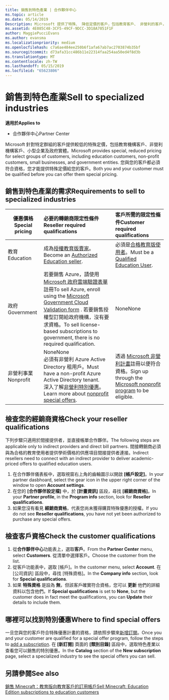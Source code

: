 ```yaml
---
title: 銷售到特色產業 | 合作夥伴中心
ms.topic: article
ms.date: 05/14/2019
Description: Microsoft 提供了特殊、 降低定價的客戶，包括教育客戶、 非營利的客戶，以及政府使用者選取的群組。
ms.assetid: 4E085C48-3CF5-49CF-9DCC-3D18A7051F1F
author: MaggiePucciEvans
ms.author: evansma
ms.localizationpriority: medium
ms.openlocfilehash: c7a6ae484ee250b6f1afa67ab7ac2703874b35bf
ms.sourcegitcommit: d73afa31cc486b11e22314faa254aa50ed4f8d3b
ms.translationtype: MT
ms.contentlocale: zh-TW
ms.lasthandoff: 05/15/2019
ms.locfileid: "65623806"
---
```

# <a name="sell-to-specialized-industries"></a><span data-ttu-id="71ed3-103">銷售到特色產業</span><span class="sxs-lookup"><span data-stu-id="71ed3-103">Sell to specialized industries</span></span>

<span data-ttu-id="71ed3-104">**適用於**</span><span class="sxs-lookup"><span data-stu-id="71ed3-104">**Applies to**</span></span>

-  <span data-ttu-id="71ed3-105">合作夥伴中心</span><span class="sxs-lookup"><span data-stu-id="71ed3-105">Partner Center</span></span>

<span data-ttu-id="71ed3-106">Microsoft 針對特定群組的客戶提供較低的特殊定價，包括教育機構客戶、非營利機構客戶、小型企業及政府實體。</span><span class="sxs-lookup"><span data-stu-id="71ed3-106">Microsoft provides special, reduced pricing for select groups of customers, including education customers, non-profit customers, small businesses, and government entities.</span></span> <span data-ttu-id="71ed3-107">您與您的客戶都必須符合資格，您才能提供特殊定價給您的客戶。</span><span class="sxs-lookup"><span data-stu-id="71ed3-107">Both you and your customer must be qualified before you can offer them special pricing.</span></span> 

## <a name="requirements-to-sell-to-specialized-industries"></a><span data-ttu-id="71ed3-108">銷售到特色產業的需求</span><span class="sxs-lookup"><span data-stu-id="71ed3-108">Requirements to sell to specialized industries</span></span>

|<span data-ttu-id="71ed3-109">**優惠價格**</span><span class="sxs-lookup"><span data-stu-id="71ed3-109">**Special pricing**</span></span>   |<span data-ttu-id="71ed3-110">**必要的轉銷商限定性條件**</span><span class="sxs-lookup"><span data-stu-id="71ed3-110">**Reseller required qualifications**</span></span>   |<span data-ttu-id="71ed3-111">**客戶所需的限定性條件**</span><span class="sxs-lookup"><span data-stu-id="71ed3-111">**Customer required qualifications**</span></span>   |
|----------------------------|:---------------------------------|:------------------------------------------|
|<span data-ttu-id="71ed3-112">教育</span><span class="sxs-lookup"><span data-stu-id="71ed3-112">Education</span></span>   |<span data-ttu-id="71ed3-113">成為[授權教育版賣家](https://www.mepn.com)。</span><span class="sxs-lookup"><span data-stu-id="71ed3-113">Become an [Authorized Education seller](https://www.mepn.com).</span></span>   | <span data-ttu-id="71ed3-114">必須是[合格教育版使用者](https://www.microsoftvolumelicensing.com/DocumentSearch.aspx?Mode=3&DocumentTypeId=7)。</span><span class="sxs-lookup"><span data-stu-id="71ed3-114">Must be a [Qualified Education User](https://www.microsoftvolumelicensing.com/DocumentSearch.aspx?Mode=3&DocumentTypeId=7).</span></span>   |
|<span data-ttu-id="71ed3-115">政府</span><span class="sxs-lookup"><span data-stu-id="71ed3-115">Government</span></span>   |<span data-ttu-id="71ed3-116">若要銷售 Azure，請使用 [Microsoft 政府雲端驗證表單](https://azuregov.microsoft.com/csp)註冊</span><span class="sxs-lookup"><span data-stu-id="71ed3-116">To sell Azure, enroll using the [Microsoft Government Cloud Validation form](https://azuregov.microsoft.com/csp) .</span></span> <span data-ttu-id="71ed3-117">若要銷售授權型訂閱給政府機構，沒有要求資格。</span><span class="sxs-lookup"><span data-stu-id="71ed3-117">To sell license-based subscriptions to government, there is no required qualification.</span></span>|   <span data-ttu-id="71ed3-118">None</span><span class="sxs-lookup"><span data-stu-id="71ed3-118">None</span></span>|
|<span data-ttu-id="71ed3-119">非營利事業</span><span class="sxs-lookup"><span data-stu-id="71ed3-119">Nonprofit</span></span>  |<span data-ttu-id="71ed3-120">None</span><span class="sxs-lookup"><span data-stu-id="71ed3-120">None</span></span><br><span data-ttu-id="71ed3-121">必須有非營利 Azure Active Directory 租用戶。</span><span class="sxs-lookup"><span data-stu-id="71ed3-121">Must have a non-profit Azure Active Directory tenant.</span></span><br><span data-ttu-id="71ed3-122">深入了解[非營利特別優惠](https://assetsprod.microsoft.com/mpn/en-us/nonprofit-skus-in-csp-faq.pdf)。</span><span class="sxs-lookup"><span data-stu-id="71ed3-122">Learn more about [nonprofit special offers](https://assetsprod.microsoft.com/mpn/en-us/nonprofit-skus-in-csp-faq.pdf).</span></span>   |<span data-ttu-id="71ed3-123">透過 [Microsoft 非營利計畫](https://nonprofit.microsoft.com/#/register)註冊以便符合資格。</span><span class="sxs-lookup"><span data-stu-id="71ed3-123">Sign up through the [Microsoft nonprofit program](https://nonprofit.microsoft.com/#/register) to be eligible.</span></span>   |


## <a name="check-your-reseller-qualifications"></a><span data-ttu-id="71ed3-124">檢查您的經銷商資格</span><span class="sxs-lookup"><span data-stu-id="71ed3-124">Check your reseller qualifications</span></span>

<span data-ttu-id="71ed3-125">下列步驟只適用於間接提供者，並直接帳單合作夥伴。</span><span class="sxs-lookup"><span data-stu-id="71ed3-125">The following steps are applicable only to indirect providers and direct bill partners.</span></span> <span data-ttu-id="71ed3-126">間接轉銷商必須與為合格的教育使用者提供學術價格的供應項目間接提供者連接。</span><span class="sxs-lookup"><span data-stu-id="71ed3-126">Indirect resellers need to connect with an indirect provider to deliver academic-priced offers to qualified education users.</span></span> 

1.  <span data-ttu-id="71ed3-127">在合作夥伴儀表板中，選取視窗右上角的齒輪圖示以開啟 **\[帳戶設定\]**。</span><span class="sxs-lookup"><span data-stu-id="71ed3-127">In your partner dasbhoard, select the gear icon in the upper right corner of the window to open **Account settings**.</span></span>
2.  <span data-ttu-id="71ed3-128">在您的 **\[合作夥伴設定檔\]** 中，於 **\[計畫資訊\]** 區段，尋找 **\[經銷商資格\]**。</span><span class="sxs-lookup"><span data-stu-id="71ed3-128">In your **Partner profile**, in the **Program info** section, look for **Reseller qualifications**.</span></span>
3.  <span data-ttu-id="71ed3-129">如果您沒有看見 **經銷商資格**，代表您尚未獲得購買特殊優惠的授權。</span><span class="sxs-lookup"><span data-stu-id="71ed3-129">If you do not see **Reseller qualifications**, you have not yet been authorized to purchase any special offers.</span></span>

## <a name="check-the-customer-qualifications"></a><span data-ttu-id="71ed3-130">檢查客戶資格</span><span class="sxs-lookup"><span data-stu-id="71ed3-130">Check the customer qualifications</span></span>

1.  <span data-ttu-id="71ed3-131">從**合作夥伴中心**功能表上，選取**客戶**。</span><span class="sxs-lookup"><span data-stu-id="71ed3-131">From the **Partner Center** menu, select **Customers**.</span></span> <span data-ttu-id="71ed3-132">從清單中選擇客戶。</span><span class="sxs-lookup"><span data-stu-id="71ed3-132">Choose the customer from the list.</span></span>
2.  <span data-ttu-id="71ed3-133">從客戶功能表中，選取 \[帳戶\]。</span><span class="sxs-lookup"><span data-stu-id="71ed3-133">In the customer menu, select **Account**.</span></span> <span data-ttu-id="71ed3-134">在 \[公司資訊\] 區段中，尋找 \[特殊資格\]。</span><span class="sxs-lookup"><span data-stu-id="71ed3-134">In the **Company info** section, look for **Special qualifications**.</span></span>
3.  <span data-ttu-id="71ed3-135">如果 **特殊資格** 是設為 **無**，但該客戶確實符合資格，您可以 **更新** 他們的詳細資料以包含他們。</span><span class="sxs-lookup"><span data-stu-id="71ed3-135">If **Special qualifications** is set to **None**, but the customer does in fact meet the qualifications, you can **Update** their details to include them.</span></span>

## <a name="where-to-find-special-offers"></a><span data-ttu-id="71ed3-136">哪裡可以找到特別優惠</span><span class="sxs-lookup"><span data-stu-id="71ed3-136">Where to find special offers</span></span>

<span data-ttu-id="71ed3-137">一旦您與您的客戶符合特殊優惠計畫的資格，請依照步驟來[新增訂閱](create-a-new-subscription.md)。</span><span class="sxs-lookup"><span data-stu-id="71ed3-137">Once you and your customer are qualified for a special offer program, follow the steps to [add a subscription](create-a-new-subscription.md).</span></span> <span data-ttu-id="71ed3-138">在 **\[新訂閱]** 頁面的 **\[類別目錄\]** 區段中，選取特色產業以查看您可以銷售的特別優惠。</span><span class="sxs-lookup"><span data-stu-id="71ed3-138">In the **Catalog** section of the **New subscription** page, select a specialized industry to see the special offers you can sell.</span></span>

## <a name="see-also"></a><span data-ttu-id="71ed3-139">另請參閱</span><span class="sxs-lookup"><span data-stu-id="71ed3-139">See also</span></span>

[<span data-ttu-id="71ed3-140">銷售 Minecraft：教育版向教育客戶的訂用帳戶</span><span class="sxs-lookup"><span data-stu-id="71ed3-140">Sell Minecraft: Education Edition subscriptions to education customers</span></span>](minecraft-subscriptions.md)


 

 

 



